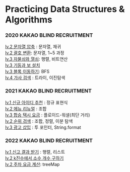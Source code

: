 # Practicing Data Structures & Algorithms


### 2020 KAKAO BLIND RECRUITMENT
[lv.2 문자열 압축](https://github.com/Suyoung225/Algorithms/blob/main/programmers_lv.2/2020KAKAO_%EB%AC%B8%EC%9E%90%EC%97%B4%20%EC%95%95%EC%B6%95.md) : 문자열, 재귀 <br>
[lv.2 괄호 변환](https://github.com/Suyoung225/Algorithms/blob/main/programmers_lv.2/2020KAKAO_%EA%B4%84%ED%98%B8%20%EB%B3%80%ED%99%98.md): 문자열, 1~5 과정 <br>
[lv.3 자물쇠와 열쇠](https://github.com/Suyoung225/Algorithms/blob/main/programmers_lv.3/2020KAKAO_%EC%9E%90%EB%AC%BC%EC%87%A0%EC%99%80%20%EC%97%B4%EC%87%A0.md): 행렬, 비트연산 <br>
[lv.3 기둥과 보 설치](https://github.com/Suyoung225/Algorithms/blob/main/programmers_lv.3/2020KAKAO_%EA%B8%B0%EB%91%A5%EA%B3%BC%20%EB%B3%B4%20%EC%84%A4%EC%B9%98.md) <br>
[lv.3 블록 이동하기](https://github.com/Suyoung225/Algorithms/blob/main/programmers_lv.3/2020KAKAO_%EB%B8%94%EB%A1%9D%20%EC%9D%B4%EB%8F%99%ED%95%98%EA%B8%B0.md): BFS <br>
[lv.4 가사 검색](https://github.com/Suyoung225/JavaPrac/blob/main/programmers_lv.4/%EA%B0%80%EC%82%AC%20%EA%B2%80%EC%83%89.md) : 트라이, 이진탐색 <br>

### 2021 KAKAO BLIND RECRUITMENT
[lv.1 신규 아이디 추천](https://github.com/Suyoung225/Algorithms/blob/main/programmers_lv.1/2021KAKAO_%EC%8B%A0%EA%B7%9C%20%EC%95%84%EC%9D%B4%EB%94%94%20%EC%B6%94%EC%B2%9C.md) : 정규 표현식 <br>
[lv.2 메뉴 리뉴얼](https://github.com/Suyoung225/Algorithms/blob/main/programmers_lv.2/2021KAKAO_%EB%A9%94%EB%89%B4%20%EB%A6%AC%EB%89%B4%EC%96%BC.md) :  조합 <br>
[lv.3 합승 택시 요금](https://github.com/Suyoung225/Algorithms/blob/main/programmers_lv.3/2021KAKAO_%ED%95%A9%EC%8A%B9%20%ED%83%9D%EC%8B%9C%20%EC%9A%94%EA%B8%88.md) : 플로이드-워셜(최단 거리) <br>
[lv.2 순위 검색](https://github.com/Suyoung225/Algorithms/blob/main/programmers_lv.2/2021KAKAO_%EC%88%9C%EC%9C%84%20%EA%B2%80%EC%83%89.md) : 조합, 정렬, 이분 탐색 <br>
[lv.3 광고 삽입](https://github.com/Suyoung225/Algorithms/blob/main/programmers_lv.3/2021KAKAO_%EA%B4%91%EA%B3%A0%20%EC%82%BD%EC%9E%85.md) : 투 포인터, String.format <br>

### 2022 KAKAO BLIND RECRUITMENT
[lv.1 신고 결과 받기](https://github.com/Suyoung225/Algorithms/blob/main/programmers_lv.1/2022KAKAO_%EC%8B%A0%EA%B3%A0%20%EA%B2%B0%EA%B3%BC%20%EB%B0%9B%EA%B8%B0.md) : 행렬, 리스트 <br>
[lv.2 k진수에서 소수 개수 구하기](https://github.com/Suyoung225/Algorithms/blob/main/programmers_lv.2/2022KAKAO_%20k%EC%A7%84%EC%88%98%EC%97%90%EC%84%9C%20%EC%86%8C%EC%88%98%20%EA%B0%9C%EC%88%98%20%EA%B5%AC%ED%95%98%EA%B8%B0.md) <br>
[lv.2 주차 요금 계산](https://github.com/Suyoung225/Algorithms/blob/main/programmers_lv.2/2022KAKAO_%EC%A3%BC%EC%B0%A8%20%EC%9A%94%EA%B8%88%20%EA%B3%84%EC%82%B0.md): treeMap
